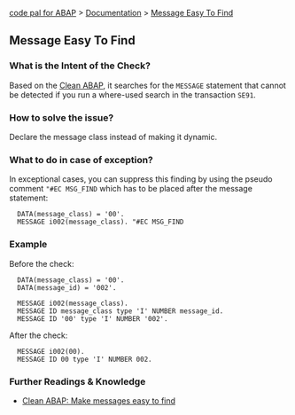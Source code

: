 [code pal for ABAP](../../README.md) > [Documentation](../check_documentation.md) > [Message Easy To Find](message-easy-to-find.md)

## Message Easy To Find

### What is the Intent of the Check?

Based on the [Clean ABAP](https://github.com/SAP/styleguides/blob/main/clean-abap/CleanABAP.md#make-messages-easy-to-find), it searches for the `MESSAGE` statement that cannot be detected if you run a where-used search in the transaction `SE91`.

### How to solve the issue?

Declare the message class instead of making it dynamic. 

### What to do in case of exception?

In exceptional cases, you can suppress this finding by using the pseudo comment `"#EC MSG_FIND` which has to be placed after the message statement:

```abap
  DATA(message_class) = '00'.
  MESSAGE i002(message_class). "#EC MSG_FIND
```

### Example

Before the check:

```abap
  DATA(message_class) = '00'.
  DATA(message_id) = '002'.

  MESSAGE i002(message_class).
  MESSAGE ID message_class type 'I' NUMBER message_id.
  MESSAGE ID '00' type 'I' NUMBER '002'. 
```

After the check:

```abap
  MESSAGE i002(00).
  MESSAGE ID 00 type 'I' NUMBER 002.
```

### Further Readings & Knowledge

* [Clean ABAP: Make messages easy to find](https://github.com/SAP/styleguides/blob/main/clean-abap/CleanABAP.md#make-messages-easy-to-find)
